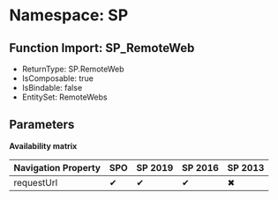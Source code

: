 # Namespace: SP

## Function Import: SP_RemoteWeb

- ReturnType: SP.RemoteWeb
- IsComposable: true
- IsBindable: false
- EntitySet: RemoteWebs

## Parameters

**Availability matrix**

Navigation Property | SPO | SP 2019 | SP 2016 | SP 2013
----------|-----|---------|---------|--------
requestUrl | ✔ | ✔ | ✔ | ✖
